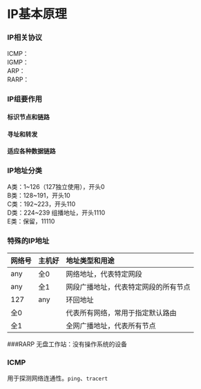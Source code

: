 # IP基本原理
### IP相关协议
ICMP：  
IGMP：  
ARP：  
RARP：

### IP组要作用
#### 标识节点和链路
#### 寻址和转发
#### 适应各种数据链路 


### IP地址分类
A类：1~126（127独立使用），开头0  
B类：128~191，开头10  
C类：192~223，开头110  
D类：224~239 组播地址，开头1110  
E类：保留，11110

### 特殊的IP地址
网络号|主机好|地址类型和用途
:----|:----|:-----------
any|全0|网络地址，代表特定网段
any|全1|网段广播地址，代表特定网段的所有节点
127|any|环回地址
全0||代表所有网络，常用于指定默认路由
全1||全网广播地址，代表所有节点

###RARP
无盘工作站：没有操作系统的设备
### ICMP
用于探测网络连通性。`ping`、`tracert`